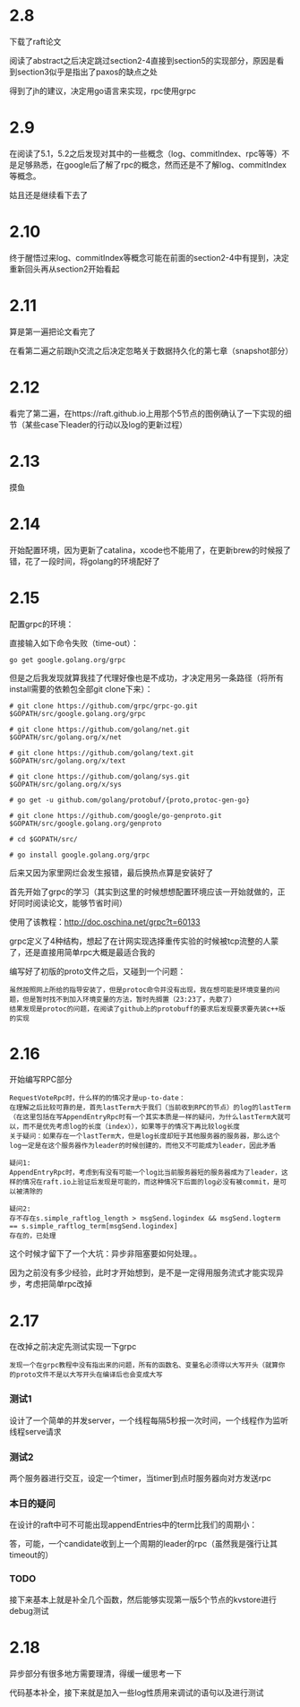# 2.8

下载了raft论文

阅读了abstract之后决定跳过section2-4直接到section5的实现部分，原因是看到section3似乎是指出了paxos的缺点之处

得到了jh的建议，决定用go语言来实现，rpc使用grpc

# 2.9

在阅读了5.1，5.2之后发现对其中的一些概念（log、commitIndex、rpc等等）不是足够熟悉，在google后了解了rpc的概念，然而还是不了解log、commitIndex等概念。

姑且还是继续看下去了

# 2.10

终于醒悟过来log、commitIndex等概念可能在前面的section2-4中有提到，决定重新回头再从section2开始看起

# 2.11

算是第一遍把论文看完了

在看第二遍之前跟jh交流之后决定忽略关于数据持久化的第七章（snapshot部分）

# 2.12

看完了第二遍，在https://raft.github.io上用那个5节点的图例确认了一下实现的细节（某些case下leader的行动以及log的更新过程）

# 2.13

摸鱼

# 2.14

开始配置环境，因为更新了catalina，xcode也不能用了，在更新brew的时候报了错，花了一段时间，将golang的环境配好了

# 2.15

配置grpc的环境：

直接输入如下命令失败（time-out）：

```
go get google.golang.org/grpc
```

但是之后我发现就算我挂了代理好像也是不成功，才决定用另一条路径（将所有install需要的依赖包全部git clone下来）：

```
# git clone https://github.com/grpc/grpc-go.git $GOPATH/src/google.golang.org/grpc

# git clone https://github.com/golang/net.git $GOPATH/src/golang.org/x/net

# git clone https://github.com/golang/text.git $GOPATH/src/golang.org/x/text

# git clone https://github.com/golang/sys.git $GOPATH/src/golang.org/x/sys

# go get -u github.com/golang/protobuf/{proto,protoc-gen-go}

# git clone https://github.com/google/go-genproto.git $GOPATH/src/google.golang.org/genproto

# cd $GOPATH/src/

# go install google.golang.org/grpc
```

后来又因为家里网烂会发生报错，最后换热点算是安装好了

首先开始了grpc的学习（其实到这里的时候想想配置环境应该一开始就做的，正好同时阅读论文，能够节省时间）

使用了该教程：http://doc.oschina.net/grpc?t=60133

grpc定义了4种结构，想起了在计网实现选择重传实验的时候被tcp流整的人蒙了，还是直接用简单rpc大概是最适合我的

编写好了初版的proto文件之后，又碰到一个问题：

```
虽然按照网上所给的指导安装了，但是protoc命令并没有出现，我在想可能是环境变量的问题，但是暂时找不到加入环境变量的方法，暂时先搁置（23:23了，先歇了）
结果发现是protoc的问题，在阅读了github上的protobuff的要求后发现要求要先装c++版的实现
```

# 2.16

开始编写RPC部分

```
RequestVoteRpc时，什么样的的情况才是up-to-date：
在理解之后比较可靠的是，首先lastTerm大于我们（当前收到RPC的节点）的log的lastTerm（在这里包括在写AppendEntryRpc时有一个其实本质是一样的疑问，为什么lastTerm大就可以，而不是优先考虑log的长度（index）），如果等于的情况下再比较log长度
关于疑问：如果存在一个lastTerm大，但是log长度却短于其他服务器的服务器，那么这个log一定是在这个服务器作为leader的时候创建的，而他又不可能成为leader，因此矛盾

疑问1:
AppendEntryRpc时，考虑到有没有可能一个log比当前服务器短的服务器成为了leader，这样的情况在raft.io上验证后发现是可能的，而这种情况下后面的log必没有被commit，是可以被清除的

疑问2:
存不存在s.simple_raftlog_length > msgSend.logindex && msgSend.logterm == s.simple_raftlog_term[msgSend.logindex]
存在的，已处理
```

这个时候才留下了一个大坑：异步非阻塞要如何处理。。

因为之前没有多少经验，此时才开始想到，是不是一定得用服务流式才能实现异步，考虑把简单rpc改掉

# 2.17

在改掉之前决定先测试实现一下grpc

```
发现一个在grpc教程中没有指出来的问题，所有的函数名、变量名必须得以大写开头（就算你的proto文件不是以大写开头在编译后也会变成大写
```

### 测试1

设计了一个简单的并发server，一个线程每隔5秒报一次时间，一个线程作为监听线程serve请求

### 测试2

两个服务器进行交互，设定一个timer，当timer到点时服务器向对方发送rpc

### 本日的疑问

在设计的raft中可不可能出现appendEntries中的term比我们的周期小：

答，可能，一个candidate收到上一个周期的leader的rpc（虽然我是强行让其timeout的）

### TODO

接下来基本上就是补全几个函数，然后能够实现第一版5个节点的kvstore进行debug测试

# 2.18

异步部分有很多地方需要理清，得缓一缓思考一下

代码基本补全，接下来就是加入一些log性质用来调试的语句以及进行测试